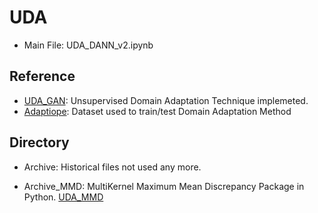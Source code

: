 # UDA
- Main File: UDA_DANN_v2.ipynb

## Reference
- [UDA_GAN](https://arxiv.org/pdf/1505.07818.pdf): Unsupervised Domain Adaptation Technique implemeted.
- [Adaptiope](https://gitlab.com/tringwald/adaptiope): Dataset used to train/test Domain Adaptation Method

## Directory
- Archive: Historical files not used any more.

- Archive_MMD: MultiKernel Maximum Mean Discrepancy Package in Python. [UDA_MMD](http://proceedings.mlr.press/v37/long15.pdf)
